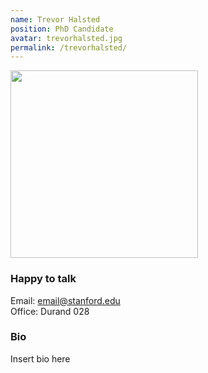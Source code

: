 ```yaml
---
name: Trevor Halsted
position: PhD Candidate
avatar: trevorhalsted.jpg
permalink: /trevorhalsted/
---
```


<img width="300" src="{{site.url}}/images/people/{{page.avatar}}" data-action="zoom">

### Happy to talk
Email: email@stanford.edu
<br>
Office: Durand 028


### Bio
Insert bio here